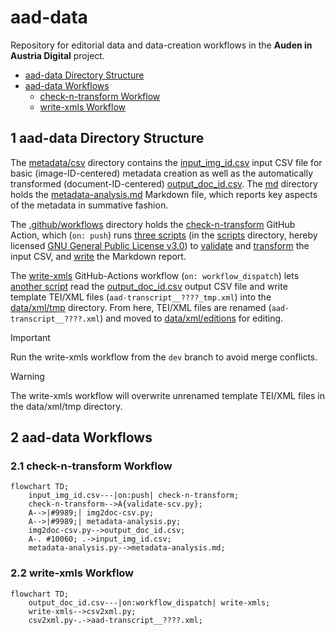 # aad-data

Repository for editorial data and data-creation workflows in the **Auden in Austria Digital** project.

- [aad-data Directory Structure](#aad-data-directory-structure)
- [aad-data Workflows](#aad-data-workflows)
  - [check-n-transform Workflow](#check-n-transform-workflow)
  - [write-xmls Workflow](#write-xmls-workflow)

## 1 aad-data Directory Structure

The [metadata/csv](https://github.com/auden-in-austria-digital/aad-data/tree/main/metadata/csv) directory contains the [input_img_id.csv](https://github.com/auden-in-austria-digital/aad-data/blob/main/metadata/csv/input_img_id.csv) input CSV file for basic (image-ID-centered) metadata creation as well as the automatically transformed (document-ID-centered) [output_doc_id.csv](https://github.com/auden-in-austria-digital/aad-data/blob/main/metadata/csv/output_doc_id.csv). The [md](https://github.com/auden-in-austria-digital/aad-data/tree/main/metadata/md) directory holds the [metadata-analysis.md](https://github.com/auden-in-austria-digital/aad-data/blob/main/metadata/md/metadata-analysis.md) Markdown file, which reports key aspects of the metadata in summative fashion.

The [.github/workflows](https://github.com/auden-in-austria-digital/aad-data/tree/main/.github/workflows) directory holds the [check-n-transform](https://github.com/auden-in-austria-digital/aad-data/blob/main/.github/workflows/check-n-transform.yml) GitHub Action, which (`on: push`) runs [three scripts](https://github.com/auden-in-austria-digital/aad-data/tree/main/scripts/check-n-transform) (in the [scripts](https://github.com/auden-in-austria-digital/aad-data/tree/main/scripts) directory, hereby licensed [GNU General Public License v3.0](https://www.gnu.org/licenses/gpl-3.0.html#license-text)) to [validate](https://github.com/auden-in-austria-digital/aad-data/blob/main/scripts/check-n-transform/validate-csv.py) and [transform](https://github.com/auden-in-austria-digital/aad-data/blob/main/scripts/check-n-transform/img2doc-csv.py) the input CSV, and [write](https://github.com/auden-in-austria-digital/aad-data/blob/main/scripts/check-n-transform/metadata-analysis.py) the Markdown report.

The [write-xmls](https://github.com/auden-in-austria-digital/aad-data/blob/main/.github/workflows/write-xmls.yml) GitHub-Actions workflow (`on: workflow_dispatch`) lets [another script](https://github.com/auden-in-austria-digital/aad-data/blob/main/scripts/write-xmls/csv2xml.py) read the [output_doc_id.csv](https://github.com/auden-in-austria-digital/aad-data/blob/main/metadata/csv/output_doc_id.csv) output CSV file and write template TEI/XML files (`aad-transcript__????_tmp.xml`) into the [data/xml/tmp](https://github.com/auden-in-austria-digital/aad-data/tree/main/data/xml/tmp) directory. From here, TEI/XML files are renamed (`aad-transcript__????.xml`) and moved to [data/xml/editions](https://github.com/auden-in-austria-digital/aad-data/tree/main/data/xml/editions) for editing.

> [!IMPORTANT]
> Run the write-xmls workflow from the `dev` branch to avoid merge conflicts.

> [!WARNING]  
> The write-xmls workflow will overwrite unrenamed template TEI/XML files in the data/xml/tmp directory.

## 2 aad-data Workflows
### 2.1 check-n-transform Workflow
```mermaid
flowchart TD;
    input_img_id.csv---|on:push| check-n-transform;
    check-n-transform-->A{validate-scv.py};
    A-->|#9989;| img2doc-csv.py;
    A-->|#9989;| metadata-analysis.py;
    img2doc-csv.py-->output_doc_id.csv;
    A-. #10060; .->input_img_id.csv;
    metadata-analysis.py-->metadata-analysis.md;
```
### 2.2 write-xmls Workflow
```mermaid
flowchart TD;
    output_doc_id.csv---|on:workflow_dispatch| write-xmls;
    write-xmls-->csv2xml.py;
    csv2xml.py-.->aad-transcript__????.xml;
```
